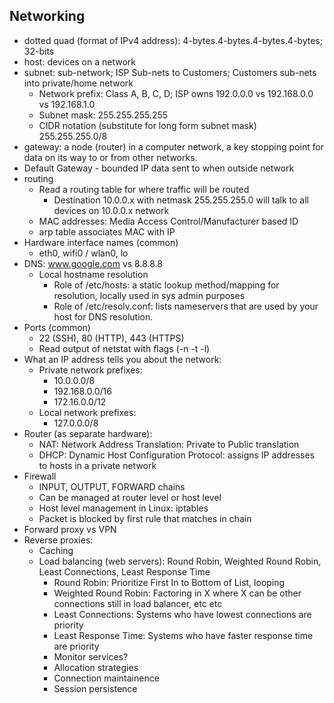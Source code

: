 ## Networking

- dotted quad (format of IPv4 address):  4-bytes.4-bytes.4-bytes.4-bytes; 32-bits
- host: devices on a network
- subnet:  sub-network;  ISP Sub-nets to Customers; Customers sub-nets into private/home network
  - Network prefix:  Class A, B, C, D; ISP owns 192.0.0.0 vs 192.168.0.0 vs 192.168.1.0
  - Subnet mask:  255.255.255.255
  - CIDR notation (substitute for long form subnet mask)   255.255.255.0/8
- gateway: a node (router) in a computer network, a key stopping point for data on its way to or from other networks.
- Default Gateway - bounded IP data sent to when outside network
- routing
  - Read a routing table for where traffic will be routed
    * Destination 10.0.0.x with netmask 255.255.255.0 will talk to all devices on 10.0.0.x network
  - MAC addresses:  Media Access Control/Manufacturer based ID 
  - arp table associates MAC with IP
- Hardware interface names (common)
  - eth0, wifi0 / wlan0, lo
- DNS:  www.google.com vs 8.8.8.8
  - Local hostname resolution
    - Role of /etc/hosts: a static lookup method/mapping for resolution, locally used in sys admin purposes
    - Role of /etc/resolv.conf:  lists nameservers that are used by your host for DNS resolution. 
- Ports (common)
  - 22 (SSH), 80 (HTTP), 443 (HTTPS)
  - Read output of netstat with flags (-n -t -l)
- What an IP address tells you about the network:
  - Private network prefixes:
    - 10.0.0.0/8
    - 192.168.0.0/16
    - 172.16.0.0/12
  - Local network prefixes:
    - 127.0.0.0/8
- Router (as separate hardware):
  - NAT:  Network Address Translation:  Private to Public translation
  - DHCP:   Dynamic Host Configuration Protocol:  assigns IP addresses to hosts in a private network
- Firewall
  - INPUT, OUTPUT, FORWARD chains
  - Can be managed at router level or host level
  - Host level management in Linux: iptables
  - Packet is blocked by first rule that matches in chain
- Forward proxy vs VPN
- Reverse proxies:
  - Caching
  - Load balancing (web servers):  Round Robin, Weighted Round Robin, Least Connections, Least Response Time
    * Round Robin:  Prioritize First In to Bottom of List, looping
    * Weighted Round Robin:  Factoring in X where X can be other connections still in load balancer, etc etc
    * Least Connections:  Systems who have lowest connections are priority
    * Least Response Time:  Systems who have faster response time are priority
    - Monitor services?
    - Allocation strategies
    - Connection maintainence
    - Session persistence
